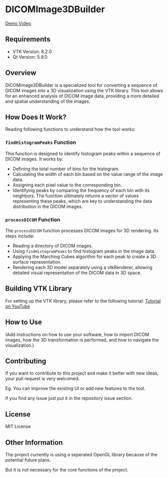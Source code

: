 # DICOMImage3DBuilder

[Demo Video](https://personalwebpage-videos.s3.us-east-2.amazonaws.com/DICOMImage3DBuilder_demo.mp4)

## Requirements

- VTK Version: 8.2.0
- Qt Version: 5.9.0

## Overview

DICOMImage3DBuilder is a specialized tool for converting a sequence of DICOM images into a 3D visualization using the VTK library. This tool allows for an enhanced analysis of DICOM image data, providing a more detailed and spatial understanding of the images.

## How Does It Work?

Reading following functions to understand how the tool works:

### `findHistogramPeaks` Function

This function is designed to identify histogram peaks within a sequence of DICOM images. It works by:

- Defining the total number of bins for the histogram.
- Calculating the width of each bin based on the value range of the image data.
- Assigning each pixel value to the corresponding bin.
- Identifying peaks by comparing the frequency of each bin with its neighbors.
  The function ultimately returns a vector of values representing these peaks, which are key to understanding the data distribution in the DICOM images.

### `processDICOM` Function

The `processDICOM` function processes DICOM images for 3D rendering. Its steps include:

- Reading a directory of DICOM images.
- Using `findHistogramPeaks` to find histogram peaks in the image data.
- Applying the Marching Cubes algorithm for each peak to create a 3D surface representation.
- Rendering each 3D model separately using a vtkRenderer, allowing detailed visual representation of the DICOM data in 3D space.

## Building VTK Library

For setting up the VTK library, please refer to the following tutorial:
[Tutorial on YouTube](https://www.youtube.com/watch?v=u5-Df1YlxCI&t=775s)

## How to Use

(Add instructions on how to use your software, how to import DICOM images, how the 3D transformation is performed, and how to navigate the visualization.)

## Contributing

If you want to contribute to this project and make it better with new ideas, your pull request is very welcomed.

Eg. You can improve the existing UI or add new features to the tool.

If you find any issue just put it in the repository issue section.

## License

MIT License

## Other Information

The project currently is using a seperated OpenGL library because of the potential future plans.

But it is not necessary for the core functions of the project.
